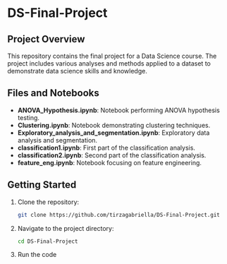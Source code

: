 # DS-Final-Project

## Project Overview

This repository contains the final project for a Data Science course. The project includes various analyses and methods applied to a dataset to demonstrate data science skills and knowledge.

## Files and Notebooks

- **ANOVA_Hypothesis.ipynb**: Notebook performing ANOVA hypothesis testing.
- **Clustering.ipynb**: Notebook demonstrating clustering techniques.
- **Exploratory_analysis_and_segmentation.ipynb**: Exploratory data analysis and segmentation.
- **classification1.ipynb**: First part of the classification analysis.
- **classification2.ipynb**: Second part of the classification analysis.
- **feature_eng.ipynb**: Notebook focusing on feature engineering.

## Getting Started

1. Clone the repository:
   ```bash
   git clone https://github.com/tirzagabriella/DS-Final-Project.git

2. Navigate to the project directory:
   ```bash
   cd DS-Final-Project

3. Run the code
